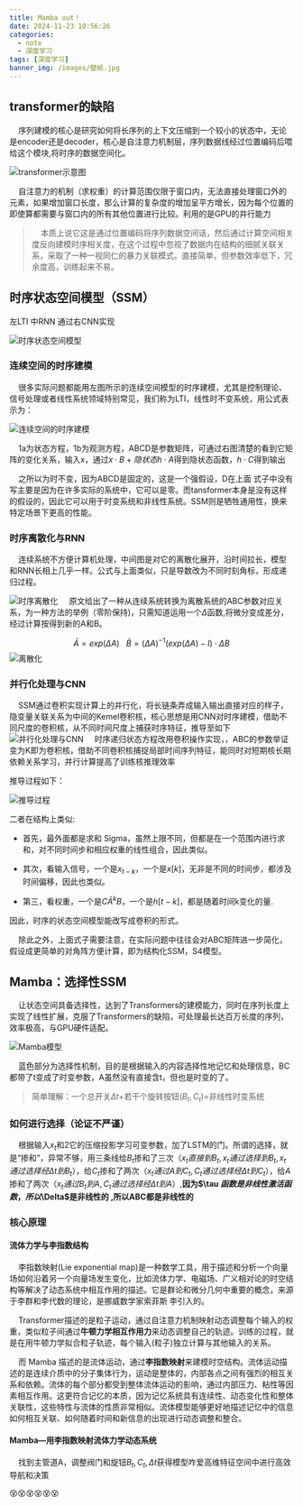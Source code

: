 ```yaml
---
title: Mamba out！
date: 2024-11-23 10:56:26
categories:
  - note
  - 深度学习
tags: [深度学习]
banner_img: /images/壁纸.jpg
---
```


## transformer的缺陷

&nbsp;&nbsp;&nbsp;&nbsp;序列建模的核心是研究如何将长序列的上下文压缩到一个较小的状态中，无论是encoder还是decoder，核心是自注意力机制层，序列数据线经过位置编码后喂给这个模块,将时序的数据空间化。

![transformer示意图](../images/mamba/transformer.png)

&nbsp;&nbsp;&nbsp;&nbsp;自注意力的机制（求权重）的计算范围仅限于窗口内，无法直接处理窗口外的元素，如果增加窗口长度，那么计算的复杂度的增加呈平方增长，因为每个位置的即使算都需要与窗口内的所有其他位置进行比较。利用的是GPU的并行能力

> &nbsp;&nbsp;&nbsp;&nbsp;本质上说它这是通过位置编码将序列数据空间话，然后通过计算空间相关度反向建模时序相关度，在这个过程中忽视了数据内在结构的细腻关联关系，采取了一种一视同仁的暴力关联模式。直接简单，但参数效率低下，冗余度高，训练起来不易。

## 时序状态空间模型（SSM）

左LTI 中RNN 通过右CNN实现

![时序状态空间模型](../images/mamba/时序状态空间模型.png)

### 连续空间的时序建模

&nbsp;&nbsp;&nbsp;&nbsp;很多实际问题都能用左图所示的连续空间模型的时序建模，尤其是控制理论、信号处理或者线性系统领域特别常见，我们称为LTI，线性时不变系统，用公式表示为：

![连续空间的时序建模](../images/mamba/连续空间的时序建模.png)

&nbsp;&nbsp;&nbsp;&nbsp;1a为状态方程，1b为观测方程，ABCD是参数矩阵，可通过右图清楚的看到它矩阵的变化关系，输入x，通过$x\cdot B+隐状态h\cdot A$得到隐状态函数，$h\cdot C$得到输出

&nbsp;&nbsp;&nbsp;&nbsp;之所以为时不变，因为ABCD是固定的，这是一个强假设，D在上面 式子中没有写主要是因为在许多实际的系统中，它可以是零。而tansformer本身是没有这样的假设的，因此它可以用于时变系统和非线性系统。SSM则是牺牲通用性，换来特定场景下更高的性能。

### 时序离散化与RNN

&nbsp;&nbsp;&nbsp;&nbsp;连续系统不方便计算机处理，中间图是对它的离散化展开，沿时间拉长，模型和RNN长相上几乎一样。公式与上面类似，只是导数改为不同时刻角标，形成递归过程。

![时序离散化](../images/mamba/时序离散化.png)
&nbsp;&nbsp;&nbsp;&nbsp;原文给出了一种从连续系统转换为离散系统的ABC参数对应关系，为一种方法的举例（零阶保持)，只需知道运用一个$\Delta$函数,将微分变成差分，经过计算按得到新的A和B。

$$
\bar{A}=exp(\Delta A) \ \ \  \bar{B}=( \Delta A )^{-1}(exp(\Delta A)-I)\cdot \Delta B
$$
![离散化](../images/mamba/离散化效果.png)

### 并行化处理与CNN

&nbsp;&nbsp;&nbsp;&nbsp;SSM通过卷积实现计算上的并行化，将长链条弄成输入输出直接对应的样子，隐变量关联关系为中间的Kemel卷积核，核心思想是用CNN对时序建模，借助不同尺度的卷积核，从不同时间尺度上捕获时序特征，推导至如下
![并行化处理与CNN](../images/mamba/并行化处理与CNN.png)
&nbsp;&nbsp;&nbsp;&nbsp;时序递归状态方程改用卷积操作实现，，ABC的参数举证变为K即为卷积核，借助不同卷积核捕捉局部时间序列特征，能同时对短期核长期依赖关系学习，并行计算提高了训练核推理效率

推导过程如下：

![推导过程](../images/mamba/推导过程.png)

二者在结构上类似:

- 首先，最外面都是求和 Sigma，虽然上限不同，但都是在一个范围内进行求和，对不同时间步和相应权重的线性组合，因此类似。

- 其次，看输入信号，一个是$x_{t-k}$，一个是$x[k]$，无非是不同的时间步，都涉及时间偏移，因此也类似。

- 第三，看权重，一个是$C\bar{A}^kB$，一个是$h[t-k]$，都是随着时间k变化的量.

因此，时序的状态空间模型能改写成卷积的形式。

&nbsp;&nbsp;&nbsp;&nbsp;除此之外，上面式子需要注意，在实际问题中往往会对ABC矩阵进一步简化，假设成更简单的对角阵方便计算，即为结构化SSM，S4模型。

## Mamba：选择性SSM

&nbsp;&nbsp;&nbsp;&nbsp;让状态空间具备选择性，达到了Transformers的建模能力，同时在序列长度上实现了线性扩展，克服了Transformers的缺陷，可处理最长达百万长度的序列，效率极高，与GPU硬件适配。

![Mamba模型](../images/mamba/Mamba模型.png)

&nbsp;&nbsp;&nbsp;&nbsp;蓝色部分为选择性机制，目的是根据输入的内容选择性地记忆和处理信息，BC都带了t变成了时变参数，A虽然没有直接含t，但也是时变的了。

> 简单理解：一个总开关$\Delta t$+若干个旋转按钮($B_t,C_t$)=非线性时变系统

### 如何进行选择（论证不严谨）

&nbsp;&nbsp;&nbsp;&nbsp;根据输入$x_t$和2它的压缩投影学习可变参数，加了LSTM的门。所谓的选择，就是“掺和”，异常不够，用三条线给$B_t$掺和了三次（$x_t直接到B_t,x_t通过选择到B_t,x_t通过选择经\Delta t到B_t$），给$C_t$掺和了两次（$x_t通过A到C_t,C_t通过选择经\Delta t到C_t$），给$A$掺和了两次（$x_t通过B_t到A,C_t通过选择经\Delta t到A$）,**因为$\tau $函数是非线性激活函数，所以$\Delta$是非线性的 ,所以ABC都是非线性的**

### 核心原理

#### 流体力学与李指数结构

&nbsp;&nbsp;&nbsp;&nbsp;李指数映射(Lie exponential map)是一种数学工具，用于描述和分析一个向量场如何沿着另一个向量场发生变化，比如流体力学、电磁场、广义相对论的时空结构等解决了动态系统中相互作用的描述。它是群论和微分几何中重要的概念，来源于李群和李代数的理论，是挪威数学家索菲斯 李引入的。

&nbsp;&nbsp;&nbsp;&nbsp;Transformer描述的是粒子运动，通过自注意力机制映射动态调整每个输入的权重，类似粒子间通过**牛顿力学相互作用力**来动态调整自己的轨迹。训练的过程，就是在用牛顿力学拟合粒子轨迹，每个输入(粒子)独立计算与其他输入的关系。

&nbsp;&nbsp;&nbsp;&nbsp;而 Mamba 描述的是流体运动，通过**李指数映射**来建模时空结构。流体运动描述的是连续介质中的分子集体行为，运动是整体的，内部各点之间有强烈的相互关系和依赖。流体的每个部分都受到整体流体运动的影响，通过内部压力、粘性等因素相互作用。这更符合记忆的本质，因为记忆系统具有连续性、动态变化性和整体关联性，这些特性与流体的性质非常相似。流体模型能够更好地描述记忆中的信息如何相互关联、如何随着时间和新信息的出现进行动态调整和整合。

#### Mamba—用李指数映射流体力学动态系统

&nbsp;&nbsp;&nbsp;&nbsp;找到主管道A，调整阀门和旋钮$B_t,C_t,\Delta t$获得模型咋爱高维特征空间中进行高效导航和决策

😵😵😵😵😵😵